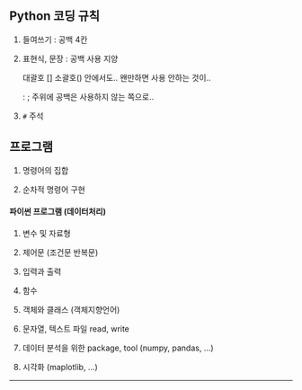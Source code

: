 ## Python 코딩 규칙

1. 들여쓰기 : 공백 4칸

2. 표현식, 문장 : 공백 사용 지양

   대괄호 [] 소괄호() 안에서도.. 왠만하면 사용 안하는 것이..

   : ; 주위에 공백은 사용하지 않는 쪽으로..

3. `#` 주석





## 프로그램 

1. 명령어의 집합

2. 순차적 명령어 구현



#### 파이썬 프로그램 (데이터처리)

1. 변수 및 자료형
2. 제어문 (조건문 반복문)
3. 입력과 출력
4. 함수 
5. 객체와 클래스 (객체지향언어)
6. 문자열, 텍스트 파일  read, write 

7. 데이터 분석을 위한 package, tool (numpy, pandas, ...)
8. 시각화 (maplotlib, ...)

---



